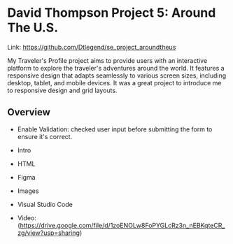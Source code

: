 # David Thompson Project 5: Around The U.S.

Link: https://github.com/Dtlegend/se_project_aroundtheus

My Traveler's Profile project aims to provide users with an interactive platform to explore the traveler's adventures around the world. It features a responsive design that adapts seamlessly to various screen sizes, including desktop, tablet, and mobile devices. It was a great project to introduce me to responsive design and grid layouts.

## Overview  

* Enable Validation: checked user input before submitting the form to ensure it's correct.
* Intro 
* HTML 
* Figma  
* Images
* Visual Studio Code
 
* Video: (https://drive.google.com/file/d/1zoENOLw8FoPYGLcRz3n_nEBKqteCR_zg/view?usp=sharing)

  
